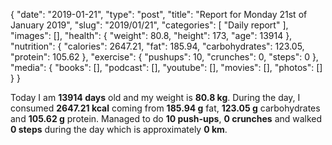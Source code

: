 {
    "date": "2019-01-21",
    "type": "post",
    "title": "Report for Monday 21st of January 2019",
    "slug": "2019\/01\/21",
    "categories": [
        "Daily report"
    ],
    "images": [],
    "health": {
        "weight": 80.8,
        "height": 173,
        "age": 13914
    },
    "nutrition": {
        "calories": 2647.21,
        "fat": 185.94,
        "carbohydrates": 123.05,
        "protein": 105.62
    },
    "exercise": {
        "pushups": 10,
        "crunches": 0,
        "steps": 0
    },
    "media": {
        "books": [],
        "podcast": [],
        "youtube": [],
        "movies": [],
        "photos": []
    }
}

Today I am <strong>13914 days</strong> old and my weight is <strong>80.8 kg</strong>. During the day, I consumed <strong>2647.21 kcal</strong> coming from <strong>185.94 g</strong> fat, <strong>123.05 g</strong> carbohydrates and <strong>105.62 g</strong> protein. Managed to do <strong>10 push-ups</strong>, <strong>0 crunches</strong> and walked <strong>0 steps</strong> during the day which is approximately <strong>0 km</strong>.